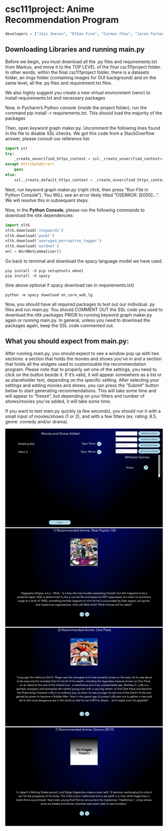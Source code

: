 # csc111project: Anime Recommendation Program
```python
developers = ["Jaiz Jeeson", "Ethan Fine", "Carmen Chau", "Jaron Fernandes"]
```
## Downloading Libraries and running main.py
Before we begin, you must download all the .py files and requirements.txt from Markus, and move it to the TOP LEVEL of the final csc111project folder. In other words, within the final csc111project folder, there is a datasets folder, an imgs folder (containing images for GUI background) and on the same level, all the .py files and requirement.txt files.

We also highly suggest you create a new virtual environment (venv) to install requirements.txt and necessary packages

Now, in Pycharm’s Python console (inside the project folder), run the command pip install -r requirements.txt. This should load the majority of the packages

Then, open keyword graph maker.py. Uncomment the following lines found in the file to disable SSL checks. We got this code from a StackOverflow answer, please consult our reference list:
```python
import ssl
try:
    _create_unverified_https_context = ssl._create_unverified_context↪→
except AttributeError:
    pass
else:
    ssl._create_default_https_context = _create_unverified_https_context↪→
```
Next, run keyword graph maker.py (right click, then press ”Run File in Python Console”). You WILL see an error likely titled ”OSERROR: [E050]...”. We will resolve this in subsequent steps.

Now, in the **Python Console**, please run the following commands to download the nltk dependencies:
```python
import nltk
nltk.download('stopwords')
nltk.download('punkt')
nltk.download('averaged_perceptron_tagger')
nltk.download('wordnet')
wnl = WordNetLemmatizer()
```
Go back to terminal and download the spacy language model we have used.
```pip
pip install -U pip setuptools wheel
pip install -U spacy
```
(line above optional if spacy download ran in requirements.txt)
```pip
python -m spacy download en_core_web_lg
```
Now, you should have all required packages to test out our individual .py files and run main.py. You should COMMENT OUT the SSL code you used to download the nltk packages PRIOR to running keyword graph maker.py again or running main.py. In general, unless you need to download the packages again, keep the SSL code commented out.

## What you should expect from main.py:
After running main.py, you should expect to see a window pop up with two sections: a section that holds the movies and shows you’ve in and a section that holds all the widgets used to customizable the recommendation program. Please note that to properly set one of the settings, you need to click on the button beside it. If it’s valid, it will appear somewhere as a list or as placeholder text, depending on the specific setting. After selecting your settings and adding movies and shows, you can press the ”Submit” button below to start generating recommendations. This will take some time and will appear to ”freeze”, but depending on your filters and number of shows/movies you’ve added, it will take some time.

If you want to test main.py quickly (a few seconds), you should run it with a small input of movies/shows (1 or 2), and with a few filters (ex. rating: 8.5, genre: comedy and/or drama).

![Screenshot](readme_images/sampleimg1.png)
![Screenshot](readme_images/sampleimg2.png)
![Screenshot](readme_images/sampleimg3.png)
![Screenshot](readme_images/sampleimg4.png)
